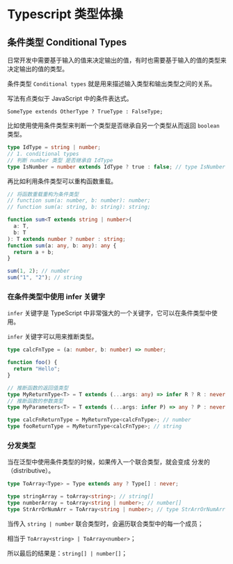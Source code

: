 # Typescript 类型体操

## 条件类型 Conditional Types

日常开发中需要基于输入的值来决定输出的值，有时也需要基于输入的值的类型来决定输出的值的类型。

条件类型 `Conditional types` 就是用来描述输入类型和输出类型之间的关系。

写法有点类似于 JavaScript 中的条件表达式。

```text
SomeType extends OtherType ? TrueType : FalseType;
```

比如使用使用条件类型来判断一个类型是否继承自另一个类型从而返回 `boolean` 类型。

```typescript
type IdType = string | number;
// 1. conditional types
// 判断 number 类型 是否继承自 IdType
type IsNumber = number extends IdType ? true : false; // type IsNumber = true
```

再比如利用条件类型可以重构函数重载。

```typescript
// 将函数重载重构为条件类型
// function sum(a: number, b: number): number;
// function sum(a: string, b: string): string;

function sum<T extends string | number>(
  a: T,
  b: T
): T extends number ? number : string;
function sum(a: any, b: any): any {
  return a + b;
}

sum(1, 2); // number
sum("1", "2"); // string
```

### 在条件类型中使用 infer 关键字

`infer` 关键字是 TypeScript 中非常强大的一个关键字，它可以在条件类型中使用。

`infer` 关键字可以用来推断类型。

```typescript
type calcFnType = (a: number, b: number) => number;

function foo() {
  return "Hello";
}

// 推断函数的返回值类型
type MyReturnType<T> = T extends (...args: any) => infer R ? R : never;
// 推断函数的参数类型
type MyParameters<T> = T extends (...args: infer P) => any ? P : never;

type calcFnReturnType = MyReturnType<calcFnType>; // number
type fooReturnType = MyReturnType<calcFnType>; // string
```

### 分发类型

当在泛型中使用条件类型的时候，如果传入一个联合类型，就会变成 分发的（distributive）。

```typescript
type ToArray<Type> = Type extends any ? Type[] : never;

type stringArray = toArray<string>; // string[]
type numberArray = toArray<string | number>; // number[]
type StrArrOrNumArr = ToArray<string | number>; // type StrArrOrNumArr = string[] | number[]
```

当传入 `string | number` 联合类型时，会遍历联合类型中的每一个成员；

相当于 `ToArray<string> | ToArray<number>`；

所以最后的结果是：`string[] | number[]`；
